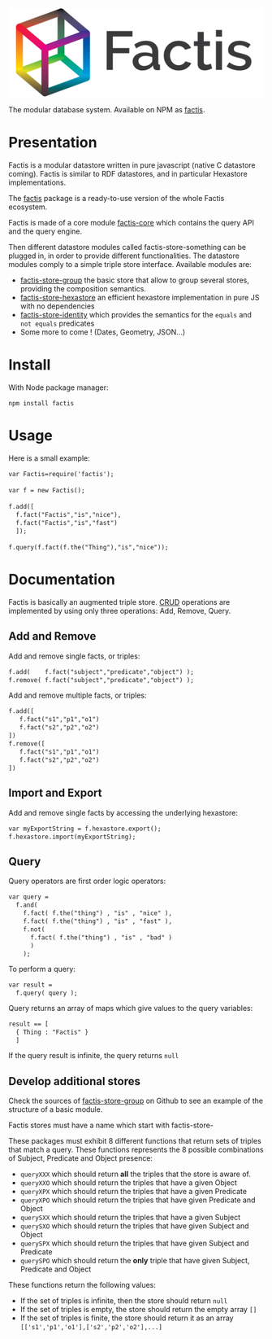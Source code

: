 ![](logo-01.png "Factis database system")

The modular database system. Available on NPM as [factis](https://www.npmjs.com/package/factis).

# Presentation

Factis is a modular datastore written in pure javascript (native C datastore coming). Factis is similar to RDF datastores, and in particular Hexastore implementations.

The [factis](https://www.npmjs.com/package/factis) package is a ready-to-use version of the whole Factis ecosystem.

Factis is made of a core module [factis-core](https://www.npmjs.com/package/factis-core) which contains the query API and the query engine.

Then different datastore modules called factis-store-something can be plugged in, in order to provide different functionalities. The datastore modules comply to a simple triple store interface. Available modules are:

  - [factis-store-group](https://www.npmjs.com/package/factis-store-group) the basic store that allow to group several stores, providing the composition semantics.
  - [factis-store-hexastore](https://www.npmjs.com/package/factis-store-hexastore) an efficient hexastore implementation in pure JS with no dependencies
  - [factis-store-identity](https://www.npmjs.com/package/factis-store-identity) which provides the semantics for the `equals` and `not equals` predicates
  - Some more to come ! (Dates, Geometry, JSON...)

# Install

With Node package manager:

~~~{.bash}
npm install factis
~~~

# Usage

Here is a small example:

~~~{.javascript}
var Factis=require('factis');

var f = new Factis();

f.add([
  f.fact("Factis","is","nice"),
  f.fact("Factis","is","fast")
  ]);

f.query(f.fact(f.the("Thing"),"is","nice"));
~~~

# Documentation

Factis is basically an augmented triple store. [CRUD](https://en.wikipedia.org/wiki/Create,_read,_update_and_delete) operations are implemented by using only three operations: Add, Remove, Query.

## Add and Remove

Add and remove single facts, or triples:

~~~{.javascript}
f.add(    f.fact("subject","predicate","object") );
f.remove( f.fact("subject","predicate","object") );
~~~

Add and remove multiple facts, or triples:

~~~{.javascript}
f.add([
   f.fact("s1","p1","o1")
   f.fact("s2","p2","o2")
])
f.remove([
   f.fact("s1","p1","o1")
   f.fact("s2","p2","o2")
])
~~~

## Import and Export

Add and remove single facts by accessing the underlying hexastore:

~~~{.javascript}
var myExportString = f.hexastore.export();
f.hexastore.import(myExportString);
~~~

## Query


Query operators are first order logic operators:

~~~{.javascript}
var query =
  f.and(
    f.fact( f.the("thing") , "is" , "nice" ),
    f.fact( f.the("thing") , "is" , "fast" ),
    f.not(
      f.fact( f.the("thing") , "is" , "bad" )
      )
    );
~~~

To perform a query:

~~~{.javascript}
var result =
  f.query( query );
~~~

Query returns an array of maps which give values to the query variables:

~~~{.javascript}
result == [
  { Thing : "Factis" }
  ]
~~~

If the query result is infinite, the query returns `null`

## Develop additional stores

Check the sources of [factis-store-group](https://github.com/Factisio/factis-store-group) on Github to see an example of the structure of a basic module.

Factis stores must have a name which start with factis-store-

These packages must exhibit 8 different functions that return sets of triples  that match a query.
These functions represents the 8 possible combinations of Subject, Predicate and Object presence:

  - `queryXXX` which should return **all** the triples that the store is aware of.
  - `queryXXO` which should return the triples that have a given Object
  - `queryXPX` which should return the triples that have a given Predicate
  - `queryXPO` which should return the triples that have given Predicate and Object
  - `querySXX` which should return the triples that have a given Subject
  - `querySXO` which should return the triples that have given Subject and Object
  - `querySPX` which should return the triples that have given Subject and Predicate
  - `querySPO` which should return the **only** triple that have given Subject, Predicate and Object

These functions return the following values:

  - If the set of triples is infinite, then the store should return `null`
  - If the set of triples is empty, the store should return the empty array `[]`
  - If the set of triples is finite, the store should return it as an array `[['s1','p1','o1'],['s2','p2','o2'],...]`

